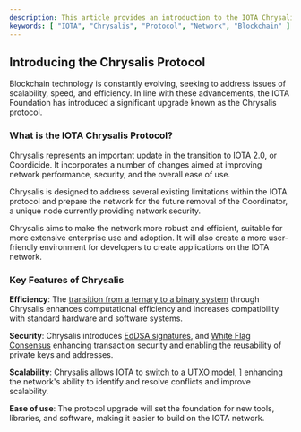 ```yaml
---
description: This article provides an introduction to the IOTA Chrysalis protocol, including an overview of its functionality, purpose, and potential impact on the IOTA network.
keywords: [ "IOTA", "Chrysalis", "Protocol", "Network", "Blockchain" ]
---
```


## Introducing the Chrysalis Protocol

Blockchain technology is constantly evolving, seeking to address issues of scalability, speed, and efficiency. In line
with these advancements, the IOTA Foundation has introduced a significant upgrade known as the Chrysalis protocol.

### What is the IOTA Chrysalis Protocol?

Chrysalis represents an important update in the transition to IOTA 2.0, or Coordicide.
It incorporates a number of changes aimed at improving network performance, security, and the overall ease of use.

Chrysalis is designed to address several existing limitations within the IOTA protocol and prepare the network for the
future removal of the Coordinator, a unique node currently providing network security.

Chrysalis aims to make the network more robust and efficient, suitable for more extensive enterprise use and adoption.
It will also create a more user-friendly environment for developers to create applications on the IOTA network.

### Key Features of Chrysalis

**Efficiency**: The [transition from a ternary to a binary system](core-concepts/binary-transaction-layout.md) through
Chrysalis enhances computational efficiency and increases compatibility with standard hardware and software systems.

**Security**: Chrysalis introduces [EdDSA signatures](core-concepts/EdDSA-support.md),
and [White Flag Consensus](core-concepts/white-flag-consensus.md) enhancing transaction security 
and enabling the reusability of private keys and addresses.

**Scalability**: Chrysalis allows IOTA to [switch to a UTXO model](core-concepts/switch-to-UTXO.md), ]
enhancing the network's ability to identify and resolve conflicts and improve scalability.

**Ease of use**: The protocol upgrade will set the foundation for new tools, libraries, and software, making it
easier to build on the IOTA network.
